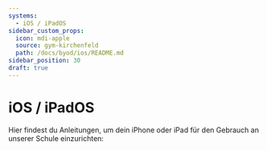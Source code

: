 ```yaml
---
systems:
  - iOS / iPadOS
sidebar_custom_props:
  icon: mdi-apple
  source: gym-kirchenfeld
  path: /docs/byod/ios/README.md
sidebar_position: 30
draft: true
---
```


# iOS / iPadOS



Hier findest du Anleitungen, um dein iPhone oder iPad für den Gebrauch an unserer Schule einzurichten:

<Features/>

